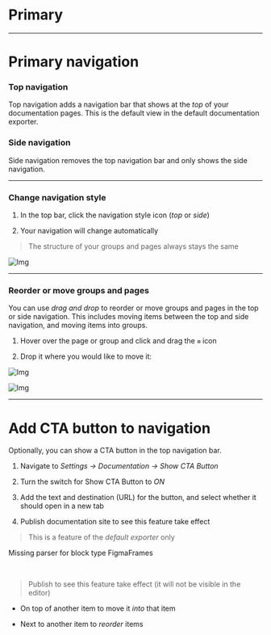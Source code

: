 
# Primary

---

# Primary navigation

### Top navigation

Top navigation adds a navigation bar that shows at the *top* of your documentation pages. This is the default view in the default documentation exporter.

### Side navigation

Side navigation removes the top navigation bar and only shows the side navigation.

---

### Change navigation style

1. In the top bar, click the navigation style icon (*top* or *side*)

1. Your navigation will change automatically

> The structure of your groups and pages always stays the same

![Img](https://studio-assets.supernova.io/design-systems/6475/d418cde1-a598-4905-a4a2-072ba01e7612.png?Expires=1972252800&Policy=eyJTdGF0ZW1lbnQiOlt7IlJlc291cmNlIjoiaHR0cHM6Ly9zdHVkaW8tYXNzZXRzLnN1cGVybm92YS5pby9kZXNpZ24tc3lzdGVtcy82NDc1L2Q0MThjZGUxLWE1OTgtNDkwNS1hNGEyLTA3MmJhMDFlNzYxMi5wbmciLCJDb25kaXRpb24iOnsiRGF0ZUxlc3NUaGFuIjp7IkFXUzpFcG9jaFRpbWUiOjE5NzIyNTI4MDB9fX1dfQ__&Signature=GPDZwkqwhwgFP5tKZUOtow85XTC1kmAb3XXVyjsfRCi5CaiviX7tV5GiX0IvpRSzc-PrU4MmseAsP7gdKn8svOST20QaieTxJ0qGLZRn86mlbXcICfoCj-HciChUGHmAbE6OB3NzuHirzI7W9M3XmhxeNY9Dx5L2xqu~9MYyXSA4zfV8tOs7tDpBTDexufT7ckPWKTcf19UVf6bE6sGkbnQoRE5I40HYbSVJbDxMS37A6ZmxS7T3M~4RxGc8NQTI3kXj8Qls~0uPPRwUJYobI6uGcAnGs9BQy6I39sZRMg7iQUFjCRuDRuis-Z-z6Qb9zgfi~rYJaScwdK3iXx2mtg__&Key-Pair-Id=APKAJGK34LCCAUR7N6LA)

---

### Reorder or move groups and pages

You can use *drag and drop* to reorder or move groups and pages in the top or side navigation. This includes moving items between the top and side navigation, and moving items into groups.

1. Hover over the page or group and click and drag the `≡` icon

1. Drop it where you would like to move it:

![Img](https://studio-assets.supernova.io/design-systems/6475/68ac81b5-53d7-4ae7-9d57-4cb0ddcae812.png?Expires=1972252800&Policy=eyJTdGF0ZW1lbnQiOlt7IlJlc291cmNlIjoiaHR0cHM6Ly9zdHVkaW8tYXNzZXRzLnN1cGVybm92YS5pby9kZXNpZ24tc3lzdGVtcy82NDc1LzY4YWM4MWI1LTUzZDctNGFlNy05ZDU3LTRjYjBkZGNhZTgxMi5wbmciLCJDb25kaXRpb24iOnsiRGF0ZUxlc3NUaGFuIjp7IkFXUzpFcG9jaFRpbWUiOjE5NzIyNTI4MDB9fX1dfQ__&Signature=dAMkmvDmn2sV9pXtG1EsNbtJUpqooa559EGvogS25gfe8yJtfsdcxWn6sqCJmWBvP42LQUjPl049yK4O20YGjnJn6SUHl85-ae8V01~6mhBkq9bR78mhxt75KeRumtvXV99vPlhvSUmHG8AZHTXyczkwXWNtJGMISAnRdZENyA7T9Mzg2cJOOoaxWyU7oIsbV7gt3TE20e9FJE54hcyyoRr9xH6ihuceCXRN-aQDjcOsnpNB~q2tSieOm0yXfDRs7aOaqrseDe3h7YnPb2kvWEU~XrnQ7OXunp-sbMri8Ee7oochl7N-Gr2QHcYX5zp-Fa3bkRRloU69kxNSO62SGg__&Key-Pair-Id=APKAJGK34LCCAUR7N6LA)

![Img](https://studio-assets.supernova.io/design-systems/6475/bd1d5a18-63e2-492e-ab18-712493def8e8.png?Expires=1972252800&Policy=eyJTdGF0ZW1lbnQiOlt7IlJlc291cmNlIjoiaHR0cHM6Ly9zdHVkaW8tYXNzZXRzLnN1cGVybm92YS5pby9kZXNpZ24tc3lzdGVtcy82NDc1L2JkMWQ1YTE4LTYzZTItNDkyZS1hYjE4LTcxMjQ5M2RlZjhlOC5wbmciLCJDb25kaXRpb24iOnsiRGF0ZUxlc3NUaGFuIjp7IkFXUzpFcG9jaFRpbWUiOjE5NzIyNTI4MDB9fX1dfQ__&Signature=cVSkXAP22CcG-5kSWSdrtR2Doa18oTKfZl~zVrU4Nwl357o5eYAW4VByWVPM3EOfRwiv3VqGDLGOKqirct0H1nWAP-Naco2HqctVLafJDQSYfW9Tj3pccuO-oLNAna5L6VYc9TzYYup75C6dNLcEjRc0BuiI6a1OsuywMP8PiMNC7yLMpjJ49XsmlqL8G5OmRLOvSNkqlWof-DHXeLe3DF5-kwkQIXD0XBrOKGGueG7c7rHRsMLbERWQ8aFQmh1HL7Nhr~0Anme2ALCIA9wjtaUJ5g90nZv4nVrKhwWGk7-6BpsiiHKD-RxLIscHaNffeopj3HZYpSYCoytF8nA2rQ__&Key-Pair-Id=APKAJGK34LCCAUR7N6LA)

---

# Add CTA button to navigation

Optionally, you can show a CTA button in the top navigation bar.

1. Navigate to *Settings -> Documentation -> Show CTA Button*

1. Turn the switch for Show CTA Button to *ON*

1. Add the text and destination (URL) for the button, and select whether it should open in a new tab

1. Publish documentation site to see this feature take effect

> This is a feature of the *default* *exporter* only



Missing parser for block type FigmaFrames

 

> Publish to see this feature take effect (it will not be visible in the editor)

- On top of another item to move it *into* that item

- Next to another item to *reorder* items